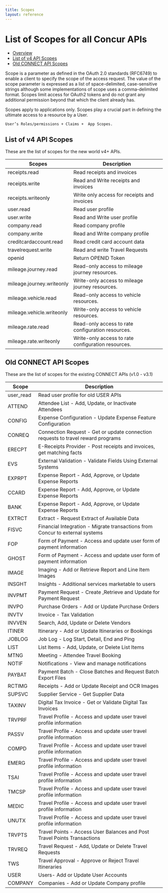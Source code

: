 ```yaml
---
title: Scopes
layout: reference
---
```



# List of Scopes for all Concur APIs

* [Overview]()
* [List of v4 API Scopes](#v4apiscopes)
* [Old CONNECT API Scopes](#connectscopes)

Scope is a parameter as defined in the OAuth 2.0 standards (RFC6749) to enable a client to specify the scope of the access request. The value of the scope parameter is expressed as a list of space-delimited, case-sensitive strings although some implementations of scope uses a comma-delimited format. Scopes limit access for OAuth2 tokens and do not grant any additional permission beyond that which the client already has.

Scopes apply to applications only. Scopes play a crucial part in defining the ultimate access to a resource by a User.

`User’s Roles/permissions + Claims +  App Scopes.`

## <a name="v4apiscopes"></a>List of v4 API Scopes

These are the list of scopes for the new world v4+ APIs.

| Scopes        | Description |
|---------------|-------------|
| receipts.read | Read receipts and invoices |
| receipts.write | Read and Write receipts and invoices |
| receipts.writeonly | Write only access for receipts and invoices |
| user.read | Read user profile |
| user.write | Read and Write user profile |
| company.read | Read company profile |
| company.write | Read and Write company profile |
| creditcardaccount.read | Read credit card account data |
| travelrequest.write | Read and write Travel Requests |
| openid | Return OPENID Token |
| mileage.journey.read | Read-only access to mileage journey resources. |
| mileage.journey.writeonly | Write-only access to mileage journey resources. |
| mileage.vehicle.read | Read-only access to vehicle resources. |
| mileage.vehicle.writeonly | Write-only access to vehicle resources. |
| mileage.rate.read | Read-only access to rate configuration resources. |
| mileage.rate.writeonly | Write-only access to rate configuration resources. |

## <a name="connectscopes"></a>Old CONNECT API Scopes
These are the list of scopes for the existing CONNECT APIs (v1.0 - v3.1)

| Scope     | Description |
|-----------|-------------|
| user_read | Read user profile for old USER APIs |
| ATTEND | Attendee List - Add, Update, or Inactivate Attendees |
| CONFIG | Expense Configuration - Update Expense Feature Configuration |
| CONREQ | Connection Request - Get or update connection requests to travel reward programs |
| ERECPT | E-Receipts Provider - Post receipts and invoices, get matching facts |
| EVS | External Validation - Validate Fields Using External Systems |
| EXPRPT | Expense Report - Add, Approve, or Update Expense Reports |
| CCARD | Expense Report - Add, Approve, or Update Expense Reports |
| BANK | Expense Report - Add, Approve, or Update Expense Reports |
| EXTRCT | Extract - Request Extract of Available Data |
| FISVC | Financial Integration - Migrate transactions from Concur to external systems |
| FOP | Form of Payment - Access and update user form of payment information |
| GHOST | Form of Payment - Access and update user form of payment information |
| IMAGE | Imaging - Add or Retrieve Report and Line Item Images |
| INSGHT | Insights - Additional services marketable to users |
| INVPMT | Payment Request - Create ,Retrieve and Update for Payment Request |
| INVPO | Purchase Orders - Add or Update Purchase Orders |
| INVTV | Invoice - Tax Validation |
| INVVEN | Search, Add, Update or Delete Vendors |
| ITINER | Itinerary - Add or Update Itineraries or Bookings |
| JOBLOG | Job Log - Log Start, Detail, End and Ping |
| LIST | List Items - Add, Update, or Delete List Items |
| MTNG | Meeting - Attendee Travel Booking |
| NOTIF | Notifications - View and manage notifications |
| PAYBAT | Payment Batch - Close Batches and Request Batch Export Files |
| RCTIMG | Receipts - Add or Update Receipt and OCR Images |
| SUPSVC | Supplier Service - Get Supplier Data |
| TAXINV | Digital Tax Invoice - Get or Validate Digital Tax Invoices |
| TRVPRF | Travel Profile - Access and update user travel profile information |
| PASSV | Travel Profile - Access and update user travel profile information |
| COMPD | Travel Profile - Access and update user travel profile information |
| EMERG | Travel Profile - Access and update user travel profile information |
| TSAI | Travel Profile - Access and update user travel profile information |
| TMCSP | Travel Profile - Access and update user travel profile information |
| MEDIC | Travel Profile - Access and update user travel profile information |
| UNUTX | Travel Profile - Access and update user travel profile information |
| TRVPTS | Travel Points - Access User Balances and Post Travel Points Transactions |
| TRVREQ | Travel Request - Add, Update or Delete Travel Requests |
| TWS | Travel Approval - Approve or Reject Travel Itineraries |
| USER | Users- Add or Update User Accounts |
| COMPANY | Companies - Add or Update Company profile |
